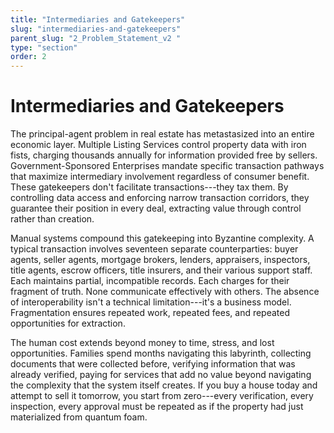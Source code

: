 ```yaml
---
title: "Intermediaries and Gatekeepers"
slug: "intermediaries-and-gatekeepers"
parent_slug: "2_Problem_Statement_v2 "
type: "section"
order: 2
---
```


# Intermediaries and Gatekeepers

The principal-agent problem in real estate has metastasized into an
entire economic layer. Multiple Listing Services control property data
with iron fists, charging thousands annually for information provided
free by sellers. Government-Sponsored Enterprises mandate specific
transaction pathways that maximize intermediary involvement regardless
of consumer benefit. These gatekeepers don't facilitate
transactions---they tax them. By controlling data access and enforcing
narrow transaction corridors, they guarantee their position in every
deal, extracting value through control rather than creation.

Manual systems compound this gatekeeping into Byzantine complexity. A
typical transaction involves seventeen separate counterparties: buyer
agents, seller agents, mortgage brokers, lenders, appraisers,
inspectors, title agents, escrow officers, title insurers, and their
various support staff. Each maintains partial, incompatible records.
Each charges for their fragment of truth. None communicate effectively
with others. The absence of interoperability isn't a technical
limitation---it's a business model. Fragmentation ensures repeated work,
repeated fees, and repeated opportunities for extraction.

The human cost extends beyond money to time, stress, and lost
opportunities. Families spend months navigating this labyrinth,
collecting documents that were collected before, verifying information
that was already verified, paying for services that add no value beyond
navigating the complexity that the system itself creates. If you buy a
house today and attempt to sell it tomorrow, you start from zero---every
verification, every inspection, every approval must be repeated as if
the property had just materialized from quantum foam.
